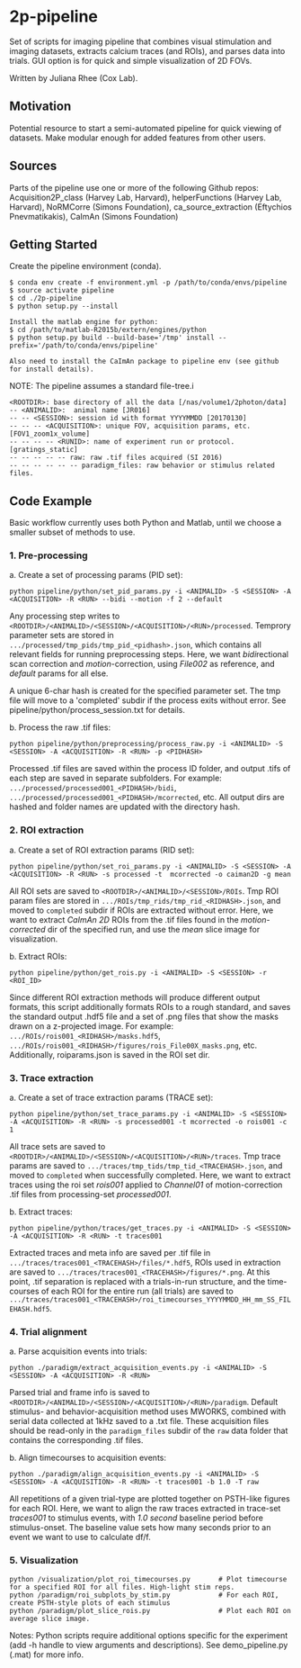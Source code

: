 # 2p-pipeline
Set of scripts for imaging pipeline that combines visual stimulation and imaging datasets, extracts calcium traces (and ROIs), and parses data into trials. GUI option is for quick and simple visualization of 2D FOVs. 

Written by Juliana Rhee (Cox Lab).

## Motivation

Potential resource to start a semi-automated pipeline for quick viewing of datasets. Make modular enough for added features from other users.

## Sources
Parts of the pipeline use one or more of the following Github repos: 
Acquisition2P_class (Harvey Lab, Harvard), helperFunctions (Harvey Lab, Harvard), NoRMCorre (Simons Foundation), ca_source_extraction (Eftychios Pnevmatikakis), CaImAn (Simons Foundation) 

## Getting Started
Create the pipeline environment (conda).
```
$ conda env create -f environment.yml -p /path/to/conda/envs/pipeline
$ source activate pipeline
$ cd ./2p-pipeline
$ python setup.py --install

Install the matlab engine for python:
$ cd /path/to/matlab-R2015b/extern/engines/python
$ python setup.py build --build-base='/tmp' install --prefix='/path/to/conda/envs/pipeline'

Also need to install the CaImAn package to pipeline env (see github for install details).
```
NOTE:  The pipeline assumes a standard file-tree.i
```
<ROOTDIR>: base directory of all the data [/nas/volume1/2photon/data]
-- <ANIMALID>:  animal name [JR016]
-- -- <SESSION>: session id with format YYYYMMDD [20170130]
-- -- -- <ACQUISITION>: unique FOV, acquisition params, etc. [FOV1_zoom1x_volume]
-- -- -- -- <RUNID>: name of experiment run or protocol. [gratings_static]
-- -- -- -- -- raw: raw .tif files acquired (SI 2016)
-- -- -- -- -- -- paradigm_files: raw behavior or stimulus related files.
```
## Code Example
Basic workflow currently uses both Python and Matlab, until we choose a smaller subset of methods to use.

### 1. Pre-processing
a. Create a set of processing params (PID set): 
```
python pipeline/python/set_pid_params.py -i <ANIMALID> -S <SESSION> -A <ACQUISITION> -R <RUN> --bidi --motion -f 2 --default
```
Any processing step writes to `<ROOTDIR>/<ANIMALID>/<SESSION>/<ACQUISITION>/<RUN>/processed`.  Temprory parameter sets are stored in `.../processed/tmp_pids/tmp_pid_<pidhash>.json`, which contains all relevant fields for running preprocessing steps. Here, we want *bidi*rectional scan correction and *motion*-correction, using *File002* as reference, and *default* params for all else.

A unique 6-char hash is created for the specified parameter set. The tmp file will move to a 'completed' subdir if the process exits without error.  See pipeline/python/process_session.txt for details.

b.  Process the raw .tif files:
```
python pipeline/python/preprocessing/process_raw.py -i <ANIMALID> -S <SESSION> -A <ACQUISITION> -R <RUN> -p <PIDHASH>
```
Processed .tif files are saved within the process ID folder, and output .tifs of each step are saved in separate subfolders. For example: `.../processed/processed001_<PIDHASH>/bidi`, `.../processed/processed001_<PIDHASH>/mcorrected`, etc. All output dirs are hashed and folder names are updated with the directory hash.

### 2. ROI extraction
a.  Create a set of ROI extraction params (RID set):
```
python pipeline/python/set_roi_params.py -i <ANIMALID> -S <SESSION> -A <ACQUISITION> -R <RUN> -s processed -t  mcorrected -o caiman2D -g mean 
```
All ROI sets are saved to `<ROOTDIR>/<ANIMALID>/<SESSION>/ROIs`.  Tmp ROI param files are stored in `.../ROIs/tmp_rids/tmp_rid_<RIDHASH>.json`, and moved to `completed` subdir if ROIs are extracted without error. Here, we want to extract *CaImAn 2D* ROIs from the .tif files found in the *motion-corrected* dir of the specified run, and use the *mean* slice image for visualization.

b.  Extract ROIs:
```
python pipeline/python/get_rois.py -i <ANIMALID> -S <SESSION> -r <ROI_ID> 
```
Since different ROI extraction methods will produce different output formats, this script additionally formats ROIs to a rough standard, and saves the standard output .hdf5 file and a set of .png files that show the masks drawn on a z-projected image. For example: `.../ROIs/rois001_<RIDHASH>/masks.hdf5`, `.../ROIs/rois001_<RIDHASH>/figures/rois_File00X_masks.png`, etc. Additionally, roiparams.json is saved in the ROI set dir.

### 3. Trace extraction
a.  Create a set of trace extraction params (TRACE set):
```
python pipeline/python/set_trace_params.py -i <ANIMALID> -S <SESSION> -A <ACQUISITION> -R <RUN> -s processed001 -t mcorrected -o rois001 -c 1
```
All trace sets are saved to `<ROOTDIR>/<ANIMALID>/<SESSION>/<ACQUISITION>/<RUN>/traces`. Tmp trace params are saved to `.../traces/tmp_tids/tmp_tid_<TRACEHASH>.json`, and moved to `completed` when successfully completed. Here, we want to extract traces using the roi set *rois001* applied to *Channel01* of motion-correction .tif files from processing-set *processed001*.

b.  Extract traces:
```
python pipeline/python/traces/get_traces.py -i <ANIMALID> -S <SESSION> -A <ACQUISITION> -R <RUN> -t traces001
```
Extracted traces and meta info are saved per .tif file in `.../traces/traces001_<TRACEHASH>/files/*.hdf5`, ROIs used in extraction are saved to `.../traces/traces001_<TRACEHASH>/figures/*.png`. At this point, .tif separation is replaced with a trials-in-run structure, and the time-courses of each ROI for the entire run (all trials) are saved to `.../traces/traces001_<TRACEHASH>/roi_timecourses_YYYYMMDD_HH_mm_SS_FILEHASH.hdf5`.

### 4. Trial alignment
a.  Parse acquisition events into trials:
```
python ./paradigm/extract_acquisition_events.py -i <ANIMALID> -S <SESSION> -A <ACQUISITION> -R <RUN>
```
Parsed trial and frame info is saved to `<ROOTDIR>/<ANIMALID>/<SESSION>/<ACQUISITION>/<RUN>/paradigm`.  Default stimulus- and behavior-acquisition method uses MWORKS, combined with serial data collected at 1kHz saved to a .txt file. These acquisition files should be read-only in the `paradigm_files` subdir of the `raw` data folder that contains the corresponding .tif files.

b.  Align timecourses to acquisition events:
```
python ./paradigm/align_acquisition_events.py -i <ANIMALID> -S <SESSION> -A <ACQUISITION> -R <RUN> -t traces001 -b 1.0 -T raw 
```
All repetitions of a given trial-type are plotted together on PSTH-like figures for each ROI. Here, we want to align the raw traces extracted in trace-set *traces001* to stimulus events, with *1.0 second* baseline period before stimulus-onset. The baseline value sets how many seconds prior to an event we want to use to calculate df/f.

### 5. Visualization
```
python /visualization/plot_roi_timecourses.py       # Plot timecourse for a specified ROI for all files. High-light stim reps.
python /paradigm/roi_subplots_by_stim.py            # For each ROI, create PSTH-style plots of each stimulus 
python /paradigm/plot_slice_rois.py                 # Plot each ROI on average slice image.
```

Notes: Python scripts require additional options specific for the experiment (add -h handle to view arguments and descriptions). See demo_pipeline.py (.mat) for more info. 


